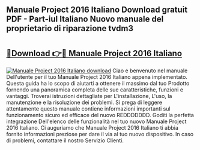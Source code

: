 ## Manuale Project 2016 Italiano Download gratuit PDF - Part-iul Italiano Nuovo manuale del proprietario di riparazione tvdm3

# <h2><a href="http://dfesc8p.blite.top/?on=Manuale+Project+2016+Italiano">🔗Download 👉🔴 Manuale Project 2016 Italiano</a></h2>

[![Manuale Project 2016 Italiano download](https://i.imgur.com/lujVjoI.png)](http://dfesc8p.blite.top/?on=Manuale+Project+2016+Italiano)
Ciao e benvenuto nel manuale Dell'utente per il tuo Manuale Project 2016 Italiano appena implementato. Questa guida ha lo scopo di aiutarti a ottenere il massimo dal tuo Prodotto fornendo una panoramica completa delle sue caratteristiche, funzioni e vantaggi. Troverai istruzioni dettagliate per L'installazione, L'uso, la manutenzione e la risoluzione dei problemi. Si prega di leggere attentamente questo manuale contiene informazioni importanti sul funzionamento sicuro ed efficace del nuovo REDDDDDDD. Goditi la perfetta integrazione Dell'elenco delle funzionalità nel tuo nuovo Manuale Project 2016 Italiano. Ci auguriamo che Manuale Project 2016 Italiano ti abbia fornito informazioni preziose per dare il via al tuo nuovo dispositivo. In caso di problemi, contattare il nostro Servizio Clienti.

